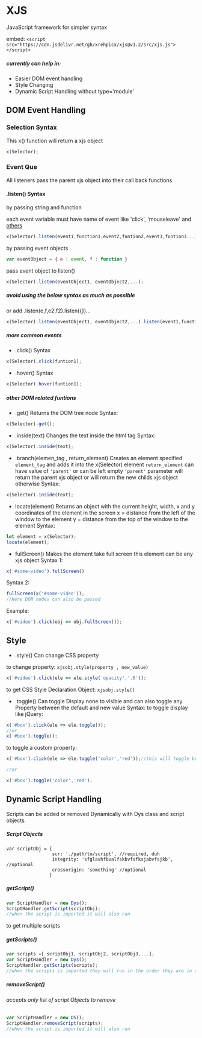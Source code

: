 # XJS
JavaScript framework for simpler syntax

embed: `<script src="https://cdn.jsdelivr.net/gh/xrehpicx/xjs@v1.2/src/xjs.js"></script>`

##### currently can help in:
  * Easier DOM event handling
  * Style Changing
  * Dynamic Script Handling without type='module'


## DOM Event Handling

  ### Selection Syntax
  This x() function will return a xjs object
  ```javascript
  x(Selector);
  ```
  ### Event Que
  All listeners pass the parent xjs object into their call back functions

  #### .listen() Syntax
  by passing string and function

  each event variable must have name of event like 'click', 'mouseleave' and [others](https://developer.mozilla.org/en-US/docs/Web/Events)

  ```javascript
  x(Selector).listen(event1,function1,event2,funtion2,event3,funtion3...);
  ```
  by passing event objects
  ```javascript
  var eventObject = { e : event, f : function }
  ```
  pass event object to listen()
  ```javascript
  x(Selector).listen(eventObject1, eventObject2,...);
  ```

  ##### avoid using the below syntax as much as possible

  or add .listen(e,f,e2,f2).listen({})...
  ```javascript
  x(Selector).listen(eventObject1, eventObject2,...).listen(event1,function1,event2,funtion2...);
  ```

  ##### more common events

  * .click() Syntax
  ```javascript
  x(Selector).click(funtion1);
  ```
  * .hover() Syntax
  ```javascript
  x(Selector).hover(funtion1);
  ```
  ##### other DOM related funtions
  
  * .get() 
  Returns the DOM tree node
  Syntax:
  ```javascript
  x(Selector).get();
  ```
  
  * .inside(text)
  Changes the text inside the html tag
  Syntax:
  ```javascript
  x(Selector).inside(text);
  ```
  
  * .branch(elemen_tag , return_element)
  Creates an element specified `element_tag` and adds it into the x(Selector) element
  `return_element` can have value of `'parent'` or can be left empty
  `'parent'` parameter will return the parent xjs object or will return the new childs xjs object otherwise
  Syntax:
  ```javascript
  x(Selector).inside(text);
  ```
  
  * locate(element)
  Returns an object with the current height, width, x and y coordinates of the element in the screen
  x = distance from the left of the window to the element
  y = distance from the top of the window to the element
  Syntax:
  ```javascript
  let element = x(Selector);
  locate(element);
  ```
  * fullScreen()
  Makes the element take full screen
  this element can be any xjs object
  Syntax 1:
  ```javascript
  x('#some-video').fullScreen()
  ```
  Syntax 2:
  ```javascript
  fullScreen(x('#some-video'));
  //Here DOM nodes can also be passed
  ```
  
  Example:
  ```javascript
  x('#video').click(obj => obj.fullScreen());
  ```
  
## Style
  
  * .style()
  Can change CSS property
  
  to change property: `xjsobj.style(property , new_value)`
  ```javascript
  x('#video').click(ele => ele.style('opacity','.6'));
  ```
  to get CSS Style Declaration Object: `xjsobj.style()`
  
  
  * .toggle()
  Can toggle Display none to visible and can also toggle any Property between the default and new value
  Syntax:
  to toggle display like jQuery:
  ```javascript
  x('#box').click(ele => ele.toggle());
  //or
  x('#box').toggle();
  ```
  to toggle a custom property:
  ```javascript
  x('#box').click(ele => ele.toggle('color','red'));//this will toggle between red and the css defined color everytime u click on it
  
  //or
  
  x('#box').toggle('color','red');
  ```
  

## Dynamic Script Handling
  Scripts can be added or removed Dynamically with Dys class and script objects
  
  ##### Script Objects

    var scriptObj = { 
                     scr: './path/to/script', //required, duh
                     integrity: 'sfglavhfbvalfskbvfsfksjabvfsjkb', //optional
                     crossorigin: 'something' //optional
                    }
                    
  ##### getScript()  
  ```javascript
  var ScriptHandler = new Dys();
  ScriptHandler.getScript(scriptObj);
  //when the script is imported it will also run
  ```
  to get multiple scripts
  ##### getScripts()  
  ```javascript
  var scripts =[ scriptObj1, scriptObj2, scriptObj3,...];
  var ScriptHandler = new Dys();
  ScriptHandler.getScripts(scripts);
  //when the scripts is imported they will run in the order they are in the scripts list
  ```
  ##### removeScript()  
  ###### accepts only list of script Objects to remove
  ```javascript
  var ScriptHandler = new DS();
  ScriptHandler.removeScript(scripts);
  //when the script is imported it will also run
  ```
  
  
  
